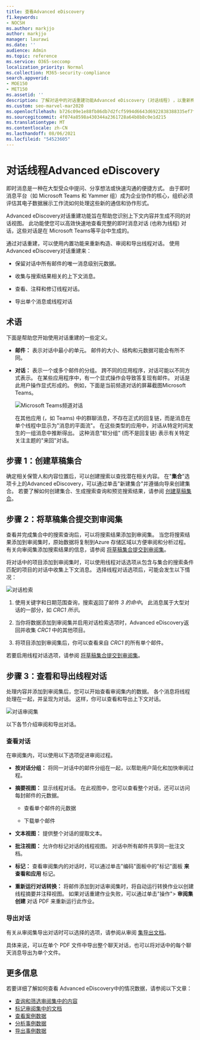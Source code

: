 ```yaml
---
title: 查看Advanced eDiscovery
f1.keywords:
- NOCSH
ms.author: markjjo
author: markjjo
manager: laurawi
ms.date: ''
audience: Admin
ms.topic: reference
ms.service: O365-seccomp
localization_priority: Normal
ms.collection: M365-security-compliance
search.appverid:
- MOE150
- MET150
ms.assetid: ''
description: 了解对话中的对话重建功能Advanced eDiscovery (对话线程) ，以重新构建、查看和导出 Microsoft Teams 和 Yammer 对话。
ms.custom: seo-marvel-mar2020
ms.openlocfilehash: b726c09e1e88fb86db7d2fcf5994d6643d6922838388335ef7fd60ad31d10493
ms.sourcegitcommit: 4f074a8598a430344a2361728a64b8b8c0e1d215
ms.translationtype: MT
ms.contentlocale: zh-CN
ms.lasthandoff: 08/06/2021
ms.locfileid: "54523605"
---
```

# <a name="conversation-threading-in-advanced-ediscovery"></a>对话线程Advanced eDiscovery

即时消息是一种在大型受众中提问、分享想法或快速沟通的便捷方式。 由于即时消息平台（如 Microsoft Teams 和 Yammer 组）成为企业协作的核心，组织必须评估其电子数据展示工作流如何处理这些新的通信和协作形式。

Advanced eDiscovery对话重建功能旨在帮助您识别上下文内容并生成不同的对话视图。 此功能使您可以高效快速地查看完整的即时消息对话 (也称为线程) 对话，这些对话是在 Microsoft Teams等平台中生成的。

通过对话重建，可以使用内置功能来重新构造、审阅和导出线程对话。 使用Advanced eDiscovery对话重建来：

- 保留对话中所有邮件的唯一消息级别元数据。

- 收集与搜索结果相关的上下文消息。

- 查看、注释和修订线程对话。

- 导出单个消息或线程对话

## <a name="terminology"></a>术语

下面是帮助您开始使用对话重建的一些定义。

- **邮件：** 表示对话中最小的单元。 邮件的大小、结构和元数据可能会有所不同。

- **对话：** 表示一个或多个邮件的分组。 跨不同的应用程序，对话可能以不同方式表示。 在某些应用程序中，有一个显式操作会导致答复现有邮件。 对话是此用户操作显式形成的。 例如，下面是当前频道对话的屏幕截图Microsoft Teams。

   ![Microsoft Teams频道对话](../media/threadedchat.png)

   在其他应用 (，如 Teams) 中的群聊消息，不存在正式的回复链，而是消息在单个线程中显示为"消息的平面流"。 在这些类型的应用中，对话从特定时间发生的一组消息中推断得出。 这种消息"软分组" (而不是回复链) 表示有关特定关注主题的"来回"对话。

## <a name="step-1-create-a-draft-collection"></a>步骤 1：创建草稿集合

确定相关保管人和内容位置后，可以创建搜索以查找潜在相关内容。 在"**集合**"选项卡上的Advanced eDiscovery，可以通过单击"新建集合"并遵循向导来创建集合。 若要了解如何创建集合、生成搜索查询和预览搜索结果，请参阅 [创建草稿集合](create-draft-collection.md)。

## <a name="step-2-commit-a-draft-collection-to-a-review-set"></a>步骤 2：将草稿集合提交到审阅集

查看并完成集合中的搜索查询后，可以将搜索结果添加到审阅集。 当您将搜索结果添加到审阅集时，原始数据将复制到Azure 存储区域以方便审阅和分析过程。 有关向审阅集添加搜索结果的信息，请参阅 [将草稿集合提交到审阅集](commit-draft-collection.md)。

将对话中的项目添加到审阅集时，可以使用线程对话选项从包含与集合的搜索条件匹配的项目的对话中收集上下文消息。 选择线程对话选项后，可能会发生以下情况：

  ![对话检索](../media/messagesandconversations.png)

1. 使用关键字和日期范围查询，搜索返回了邮件 *3 的命中*。 此消息属于大型对话的一部分，如 *CRC1 所示*。

2. 当你将数据添加到审阅集并启用对话检索选项时，Advanced eDiscovery返回并收集 *CRC1* 中的其他项目。

3. 将项目添加到审阅集后，你可以查看来自 *CRC1* 的所有单个邮件。

若要启用线程对话选项，请参阅 [将草稿集合提交到审阅集](commit-draft-collection.md#commit-a-draft-collection-to-a-review-set)。

## <a name="step-3-review-and-export-threaded-conversations"></a>步骤 3：查看和导出线程对话

处理内容并添加到审阅集后，您可以开始查看审阅集内的数据。 各个消息将线程处理在一起，并呈现为对话。 这样，你可以查看和导出上下文对话。

  ![对话审阅集](../media/ConversationRSOptions.PNG)

以下各节介绍审阅和导出对话。

### <a name="reviewing-conversations"></a>查看对话

在审阅集内，可以使用以下选项促进审阅过程。

- **按对话分组：** 将同一对话中的邮件分组在一起，以帮助用户简化和加快审阅过程。

- **摘要视图：** 显示线程对话。 在此视图中，您可以查看整个对话，还可以访问每封邮件的元数据。

   - 查看单个邮件的元数据

   - 下载单个邮件

- **文本视图：** 提供整个对话的提取文本。

- **批注视图：** 允许你标记对话的线程视图。 对话中所有邮件共享同一批注文档。

- **标记：** 查看审阅集内的对话时，可以通过单击"编码"面板中的"标记"面板 **来查看和应用** 标记。

- **重新运行对话转换：** 将邮件添加到对话审阅集时，将自动运行转换作业以创建线程摘要并注释视图。 如果对话重建作业失败，可以通过单击"操作"> **审阅集创建** 对话 PDF 来重新运行此作业。

### <a name="exporting-conversations"></a>导出对话

有关从审阅集导出对话时可以选择的选项，请参阅从审阅 [集导出文档](export-documents-from-review-set.md#export-options)。

具体来说，可以在单个 PDF 文件中导出整个聊天对话，也可以将对话中的每个聊天消息导出为单个文件。

## <a name="more-information"></a>更多信息

若要详细了解如何查看 Advanced eDiscovery中的情况数据，请参阅以下文章：

- [查询和筛选审阅集中的内容](review-set-search.md)
- [标记审阅集中的文档](tagging-documents.md)
- [查看案例数据](view-documents-in-review-set.md)
- [分析事例数据](analyzing-data-in-review-set.md)
- [导出事例数据](exporting-data-ediscover20.md)
